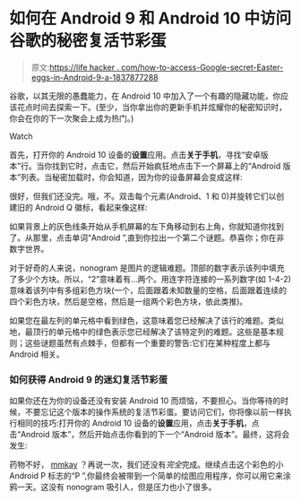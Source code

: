 # 如何在 Android 9 和 Android 10 中访问谷歌的秘密复活节彩蛋

> 原文:[https://life hacker . com/how-to-access-Google-secret-Easter-eggs-in-Android-9-a-1837877288](https://lifehacker.com/how-to-access-googles-secret-easter-eggs-in-android-9-a-1837877288)

谷歌，以其无限的愚蠢能力，在 Android 10 中加入了一个有趣的隐藏功能，你应该花点时间去探索一下。(至少，当你拿出你的更新手机并炫耀你的秘密知识时，你会在你的下一次聚会上成为热门。)

Watch

首先，打开你的 Android 10 设备的**设置**应用。点击**关于手机**，寻找“安卓版本”行。当你找到它时，点击它，然后开始疯狂地点击下一个屏幕上的“Android 版本”列表。当秘密加载时，你会知道，因为你的设备屏幕会变成这样:

很好，但我们还没完。哦，不。双击每个元素(Android、1 和 0)并旋转它们以创建旧的 Android Q 徽标，看起来像这样:

如果背景上的灰色线条开始从手机屏幕的左下角移动到右上角，你就知道你找到了。从那里，点击单词“Android ”,直到你拉出一个第二个谜题。恭喜你；你在非数字世界。

对于好奇的人来说，nonogram 是图片的逻辑难题。顶部的数字表示该列中填充了多少个方块。所以，“2”意味着有...两个。用连字符连接的一系列数字(如 1-4-2)意味着该列中有多组彩色方块(一个，后面跟着未知数量的空格，后面跟着连续的四个彩色方块，然后是空格，然后是一组两个彩色方块，依此类推)。

如果您在最左列的单元格中看到绿色，这意味着您已经解决了该行的难题。类似地，最顶行的单元格中的绿色表示您已经解决了该特定列的难题。这些是基本规则；这些谜题虽然有点棘手，但都有一个重要的警告:它们在某种程度上都与 Android 相关。

### 如何获得 Android 9 的迷幻复活节彩蛋

如果你还在为你的设备还没有安装 Android 10 而烦恼，不要担心。当你等待的时候，不要忘记这个版本的操作系统的复活节彩蛋。要访问它们，你将像以前一样执行相同的技巧:打开你的 Android 10 设备的**设置**应用，点击**关于手机**，点击“Android 版本”，然后开始点击你看到的下一个“Android 版本”。最终，这将会发生:

药物不好， [mmkay](https://www.youtube.com/watch?v=Uh7l8dx-h8M) ？再说一次，我们还没有*完全*完成。继续点击这个彩色的小 Android P 标志的“P ”,你最终会被带到一个简单的绘图应用程序，你可以用它来涂鸦一天。这没有 nonogram 吸引人，但是压力也小了很多。